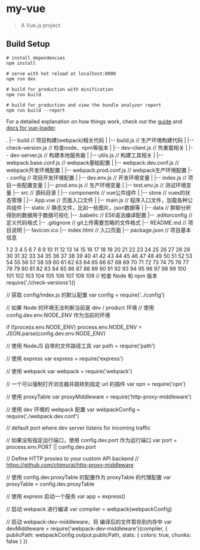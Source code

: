 # my-vue

> A Vue.js project

## Build Setup

``` bash******
# install dependencies
npm install

# serve with hot reload at localhost:8080
npm run dev

# build for production with minification
npm run build

# build for production and view the bundle analyzer report
npm run build --report
```

For a detailed explanation on how things work, check out the [guide](http://vuejs-templates.github.io/webpack/) and [docs for vue-loader](http://vuejs.github.io/vue-loader).




.
|-- build                            // 项目构建(webpack)相关代码
|   |-- build.js                     // 生产环境构建代码
|   |-- check-version.js             // 检查node、npm等版本
|   |-- dev-client.js                // 热重载相关
|   |-- dev-server.js                // 构建本地服务器
|   |-- utils.js                     // 构建工具相关
|   |-- webpack.base.conf.js         // webpack基础配置
|   |-- webpack.dev.conf.js          // webpack开发环境配置
|   |-- webpack.prod.conf.js         // webpack生产环境配置
|-- config                           // 项目开发环境配置
|   |-- dev.env.js                   // 开发环境变量
|   |-- index.js                     // 项目一些配置变量
|   |-- prod.env.js                  // 生产环境变量
|   |-- test.env.js                  // 测试环境变量
|-- src                              // 源码目录
|   |-- components                     // vue公共组件
|   |-- store                          // vuex的状态管理
|   |-- App.vue                        // 页面入口文件
|   |-- main.js                        // 程序入口文件，加载各种公共组件
|-- static                           // 静态文件，比如一些图片，json数据等
|   |-- data                           // 群聊分析得到的数据用于数据可视化
|-- .babelrc                         // ES6语法编译配置
|-- .editorconfig                    // 定义代码格式
|-- .gitignore                       // git上传需要忽略的文件格式
|-- README.md                        // 项目说明
|-- favicon.ico 
|-- index.html                       // 入口页面
|-- package.json                     // 项目基本信息

1
2
3
4
5
6
7
8
9
10
11
12
13
14
15
16
17
18
19
20
21
22
23
24
25
26
27
28
29
30
31
32
33
34
35
36
37
38
39
40
41
42
43
44
45
46
47
48
49
50
51
52
53
54
55
56
57
58
59
60
61
62
63
64
65
66
67
68
69
70
71
72
73
74
75
76
77
78
79
80
81
82
83
84
85
86
87
88
89
90
91
92
93
94
95
96
97
98
99
100
101
102
103
104
105
106
107
108
109
// 检查 Node 和 npm 版本
require('./check-versions')()
 
// 获取 config/index.js 的默认配置
var config = require('../config')
 
// 如果 Node 的环境无法判断当前是 dev / product 环境
// 使用 config.dev.env.NODE_ENV 作为当前的环境
 
if (!process.env.NODE_ENV) process.env.NODE_ENV = JSON.parse(config.dev.env.NODE_ENV)
 
// 使用 NodeJS 自带的文件路径工具
var path = require('path')
 
// 使用 express
var express = require('express')
 
// 使用 webpack
var webpack = require('webpack')
 
// 一个可以强制打开浏览器并跳转到指定 url 的插件
var opn = require('opn')
 
// 使用 proxyTable
var proxyMiddleware = require('http-proxy-middleware')
 
// 使用 dev 环境的 webpack 配置
var webpackConfig = require('./webpack.dev.conf')
 
// default port where dev server listens for incoming traffic
 
// 如果没有指定运行端口，使用 config.dev.port 作为运行端口
var port = process.env.PORT || config.dev.port
 
// Define HTTP proxies to your custom API backend
// https://github.com/chimurai/http-proxy-middleware
 
// 使用 config.dev.proxyTable 的配置作为 proxyTable 的代理配置
var proxyTable = config.dev.proxyTable
 
// 使用 express 启动一个服务
var app = express()
 
// 启动 webpack 进行编译
var compiler = webpack(webpackConfig)
 
// 启动 webpack-dev-middleware，将 编译后的文件暂存到内存中
var devMiddleware = require('webpack-dev-middleware')(compiler, {
  publicPath: webpackConfig.output.publicPath,
  stats: {
    colors: true,
    chunks: false
  }
})